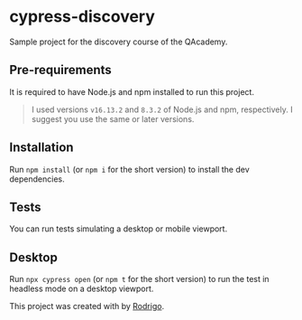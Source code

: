 # cypress-discovery

Sample project for the discovery course of the QAcademy.

## Pre-requirements

It is required to have Node.js and npm installed to run this project.

> I used versions `v16.13.2` and `8.3.2` of Node.js and npm, respectively. I suggest you use the same or later versions.

## Installation

Run `npm install` (or `npm i` for the short version) to install the dev dependencies.

## Tests

You can run tests simulating a desktop or mobile viewport.

## Desktop 

Run `npx cypress open` (or `npm t` for the short version) to run the test in headless mode on a desktop viewport.

This project was created with by [Rodrigo](https://www.linkedin.com/in/rodrigo-rodrigues-b88150131/).
